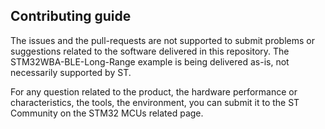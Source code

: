 ## Contributing guide

The issues and the pull-requests are not supported to submit problems or suggestions related to the software delivered in this repository. The STM32WBA-BLE-Long-Range example is being delivered as-is, not necessarily supported by ST.

For any question related to the product, the hardware performance or characteristics, the tools, the environment, you can submit it to the ST Community on the STM32 MCUs related page.
